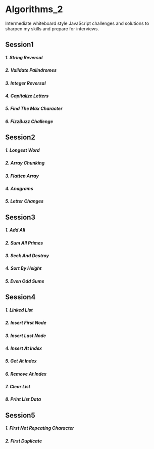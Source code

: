 # Algorithms_2
Intermediate whiteboard style JavaScript challenges and solutions to sharpen my skills and prepare for interviews. 

## Session1
##### 1. String Reversal
##### 2. Validate Palindromes
##### 3. Integer Reversal
##### 4. Capitalize Letters
##### 5. Find The Max Character
##### 6. FizzBuzz Challenge

## Session2
##### 1. Longest Word
##### 2. Array Chunking
##### 3. Flatten Array
##### 4. Anagrams
##### 5. Letter Changes

## Session3
##### 1. Add All
##### 2. Sum All Primes
##### 3. Seek And Destroy
##### 4. Sort By Height
##### 5. Even Odd Sums

## Session4
##### 1. Linked List
##### 2. Insert First Node
##### 3. Insert Last Node
##### 4. Insert At Index
##### 5. Get At Index
##### 6. Remove At Index
##### 7. Clear List
##### 8. Print List Data

## Session5
##### 1. First Not Repeating Character
##### 2. First Duplicate
